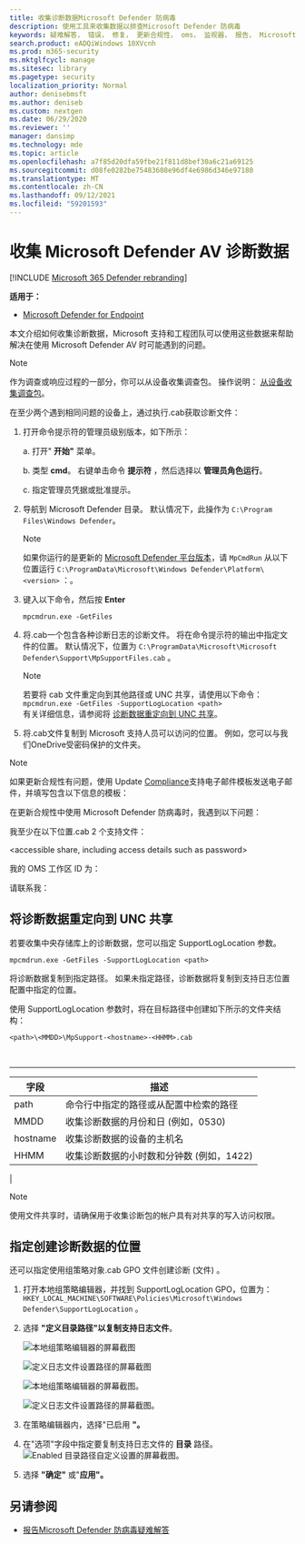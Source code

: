 ```yaml
---
title: 收集诊断数据Microsoft Defender 防病毒
description: 使用工具来收集数据以排查Microsoft Defender 防病毒
keywords: 疑难解答， 错误， 修复， 更新合规性， oms， 监视器， 报告， Microsoft Defender av， 组策略对象， 设置， 诊断数据
search.product: eADQiWindows 10XVcnh
ms.prod: m365-security
ms.mktglfcycl: manage
ms.sitesec: library
ms.pagetype: security
localization_priority: Normal
author: denisebmsft
ms.author: deniseb
ms.custom: nextgen
ms.date: 06/29/2020
ms.reviewer: ''
manager: dansimp
ms.technology: mde
ms.topic: article
ms.openlocfilehash: a7f85d20dfa59fbe21f811d8bef30a6c21a69125
ms.sourcegitcommit: d08fe0282be75483608e96df4e6986d346e97180
ms.translationtype: MT
ms.contentlocale: zh-CN
ms.lasthandoff: 09/12/2021
ms.locfileid: "59201593"
---
```

# <a name="collect-microsoft-defender-av-diagnostic-data"></a>收集 Microsoft Defender AV 诊断数据

[!INCLUDE [Microsoft 365 Defender rebranding](../../includes/microsoft-defender.md)]


**适用于：**

- [Microsoft Defender for Endpoint](/microsoft-365/security/defender-endpoint/)

本文介绍如何收集诊断数据，Microsoft 支持和工程团队可以使用这些数据来帮助解决在使用 Microsoft Defender AV 时可能遇到的问题。

> [!NOTE]
> 作为调查或响应过程的一部分，你可以从设备收集调查包。 操作说明： [从设备收集调查包](/windows/security/threat-protection/microsoft-defender-atp/respond-machine-alerts#collect-investigation-package-from-devices)。

在至少两个遇到相同问题的设备上，通过执行.cab获取诊断文件：

1. 打开命令提示符的管理员级别版本，如下所示：

    a. 打开" **开始"** 菜单。

    b. 类型 **cmd**。 右键单击命令 **提示符** ，然后选择以 **管理员角色运行**。

    c. 指定管理员凭据或批准提示。

2. 导航到 Microsoft Defender 目录。 默认情况下，此操作为 `C:\Program Files\Windows Defender`。

   > [!NOTE]
   > 如果你运行的是更新的 [Microsoft Defender 平台版本](https://support.microsoft.com/help/4052623/update-for-microsoft-defender-antimalware-platform)，请 `MpCmdRun` 从以下位置运行 `C:\ProgramData\Microsoft\Windows Defender\Platform\<version>` ：。

3. 键入以下命令，然后按 **Enter**

    ```Dos
    mpcmdrun.exe -GetFiles
    ```

4. 将.cab一个包含各种诊断日志的诊断文件。 将在命令提示符的输出中指定文件的位置。 默认情况下，位置为 `C:\ProgramData\Microsoft\Microsoft Defender\Support\MpSupportFiles.cab` 。

   > [!NOTE]
   > 若要将 cab 文件重定向到其他路径或 UNC 共享，请使用以下命令： `mpcmdrun.exe -GetFiles -SupportLogLocation <path>`  <br/>有关详细信息，请参阅将 [诊断数据重定向到 UNC 共享](#redirect-diagnostic-data-to-a-unc-share)。

5. 将.cab文件复制到 Microsoft 支持人员可以访问的位置。 例如，您可以与我们OneDrive受密码保护的文件夹。

> [!NOTE]
> 如果更新合规性有问题，使用 Update <a href="mailto:ucsupport@microsoft.com?subject=WDAV assessment issue&body=I%20am%20encountering%20the%20following%20issue%20when%20using%20Windows%20Defender%20AV%20in%20Update%20Compliance%3a%20%0d%0aI%20have%20provided%20at%20least%202%20support%20.cab%20files%20at%20the%20following%20location%3a%20%3Caccessible%20share%2c%20including%20access%20details%20such%20as%20password%3E%0d%0aMy%20OMS%20workspace%20ID%20is%3a%20%0d%0aPlease%20contact%20me%20at%3a">Compliance</a>支持电子邮件模板发送电子邮件，并填写包含以下信息的模板：
>
> 在更新合规性中使用 Microsoft Defender 防病毒时，我遇到以下问题：
>
> 我至少在以下位置.cab 2 个支持文件：
>
> \<accessible share, including access details such as password\>
>
> 我的 OMS 工作区 ID 为：
>
> 请联系我：

## <a name="redirect-diagnostic-data-to-a-unc-share"></a>将诊断数据重定向到 UNC 共享

若要收集中央存储库上的诊断数据，您可以指定 SupportLogLocation 参数。

```Dos
mpcmdrun.exe -GetFiles -SupportLogLocation <path>
```

将诊断数据复制到指定路径。 如果未指定路径，诊断数据将复制到支持日志位置配置中指定的位置。

使用 SupportLogLocation 参数时，将在目标路径中创建如下所示的文件夹结构：

```Dos
<path>\<MMDD>\MpSupport-<hostname>-<HHMM>.cab
```

<br>

****

|字段|描述|
|---|---|
|path|命令行中指定的路径或从配置中检索的路径|
|MMDD|收集诊断数据的月份和日 (例如，0530) |
|hostname|收集诊断数据的设备的主机名|
|HHMM|收集诊断数据的小时数和分钟数 (例如，1422) |
|

> [!NOTE]
> 使用文件共享时，请确保用于收集诊断包的帐户具有对共享的写入访问权限。

## <a name="specify-location-where-diagnostic-data-is-created"></a>指定创建诊断数据的位置

还可以指定使用组策略对象.cab GPO 文件创建诊断 (文件) 。

1. 打开本地组策略编辑器，并找到 SupportLogLocation GPO，位置为： `HKEY_LOCAL_MACHINE\SOFTWARE\Policies\Microsoft\Windows Defender\SupportLogLocation` 。

2. 选择 **"定义目录路径"以复制支持日志文件**。

   ![本地组策略编辑器的屏幕截图](images/GPO1-SupportLogLocationDefender.png)

   ![定义日志文件设置路径的屏幕截图](images/GPO2-SupportLogLocationGPPage.png)

    ![本地组策略编辑器的屏幕截图。](images/GPO1-SupportLogLocationDefender.png)  
        
     ![定义日志文件设置路径的屏幕截图。](images/GPO2-SupportLogLocationGPPage.png)  
3. 在策略编辑器内，选择"已启用 **"。**

4. 在"选项"字段中指定要复制支持日志文件的 **目录** 路径。
     ![Enabled 目录路径自定义设置的屏幕截图。](images/GPO3-SupportLogLocationGPPageEnabledExample.png) 
5. 选择 **"确定"** 或"**应用"。**

## <a name="see-also"></a>另请参阅

- [报告Microsoft Defender 防病毒疑难解答](troubleshoot-reporting.md)
